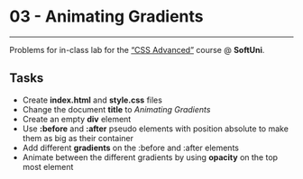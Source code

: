 ﻿# 03 - Animating Gradients
------
Problems for in-class lab for the [“CSS Advanced”](https://softuni.bg/trainings/2427/css-advanced-july-2019) course @ **SoftUni**.


## Tasks
* Create **index.html** and **style.css** files
* Change the document **title** to *Animating Gradients*
* Create an empty **div** element
* Use **:before** and **:after** pseudo elements with position absolute to make them as big as their container
* Add different **gradients** on the :before and :after elements
* Animate between the different gradients by using **opacity** on the top most element

